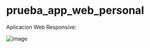 # prueba_app_web_personal

Aplicacion Web Responsive:

![image](https://user-images.githubusercontent.com/107441710/211117514-3f23fa6d-39d4-4c8e-97f3-f9110a11bd73.png)
